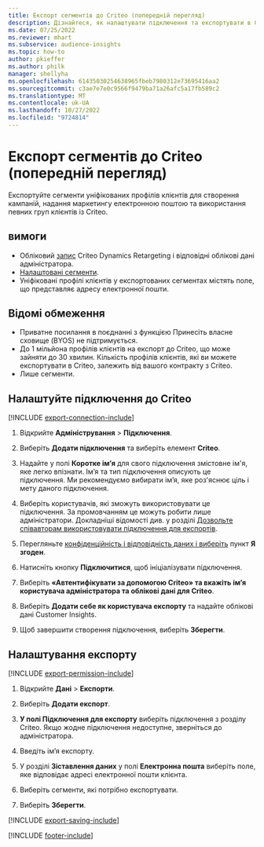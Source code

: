 ```yaml
---
title: Експорт сегментів до Criteo (попередній перегляд)
description: Дізнайтеся, як налаштувати підключення та експортувати в Criteo.
ms.date: 07/25/2022
ms.reviewer: mhart
ms.subservice: audience-insights
ms.topic: how-to
author: pkieffer
ms.author: philk
manager: shellyha
ms.openlocfilehash: 61435030254638965fbeb7980312e73695416aa2
ms.sourcegitcommit: c3ae7e7e0c9566f9479ba71a26afc5a17fb589c2
ms.translationtype: MT
ms.contentlocale: uk-UA
ms.lasthandoff: 10/27/2022
ms.locfileid: "9724814"
---
```

# <a name="export-segments-to-criteo-preview"></a>Експорт сегментів до Criteo (попередній перегляд)

Експортуйте сегменти уніфікованих профілів клієнтів для створення кампаній, надання маркетингу електронною поштою та використання певних груп клієнтів із Criteo.

## <a name="prerequisites"></a>вимоги

- Обліковий [запис](https://www.criteo.com/login/) Criteo Dynamics Retargeting і відповідні облікові дані адміністратора.
- [Налаштовані сегменти](segments.md).
- Уніфіковані профілі клієнтів у експортованих сегментах містять поле, що представляє адресу електронної пошти.

## <a name="known-limitations"></a>Відомі обмеження

- Приватне посилання в поєднанні з функцією Принесіть власне сховище (BYOS) не підтримується.
- До 1 мільйона профілів клієнтів на експорт до Criteo, що може зайняти до 30 хвилин. Кількість профілів клієнтів, які ви можете експортувати в Criteo, залежить від вашого контракту з Criteo.
- Лише сегменти.

## <a name="set-up-connection-to-criteo"></a>Налаштуйте підключення до Criteo

[!INCLUDE [export-connection-include](includes/export-connection-admn.md)]

1. Відкрийте **Адміністрування** > **Підключення**.

1. Виберіть **Додати підключення** та виберіть елемент **Criteo**.

1. Надайте у полі **Коротке ім’я** для свого підключення змістовне ім'я, яке легко впізнати. Ім’я та тип підключення описують це підключення. Ми рекомендуємо вибирати ім’я, яке роз'яснює ціль і мету даного підключення.

1. Виберіть користувачів, які зможуть використовувати це підключення. За промовчанням це можуть робити лише адміністратори. Докладніші відомості див. у розділі [Дозвольте співавторам використовувати підключення для експортів](connections.md#allow-contributors-to-use-a-connection-for-exports).

1. Перегляньте [конфіденційність і відповідність даних і виберіть](connections.md#data-privacy-and-compliance) пункт **Я згоден**.

1. Натисніть кнопку **Підключитися**, щоб ініціалізувати підключення.

1. Виберіть **«Автентифікувати за допомогою Criteo» та вкажіть ім’я користувача адміністратора та облікові дані для Criteo**.

1. Виберіть **Додати себе як користувача експорту** та надайте облікові дані Customer Insights.

1. Щоб завершити створення підключення, виберіть **Зберегти**.

## <a name="configure-an-export"></a>Налаштування експорту

[!INCLUDE [export-permission-include](includes/export-permission.md)]

1. Відкрийте **Дані** > **Експорти**.

1. Виберіть **Додати експорт**.

1. **У полі Підключення для експорту** виберіть підключення з розділу Criteo. Якщо жодне підключення недоступне, зверніться до адміністратора.

1. Введіть ім’я експорту.

1. У розділі **Зіставлення даних** у полі **Електронна пошта** виберіть поле, яке відповідає адресі електронної пошти клієнта.

1. Виберіть сегменти, які потрібно експортувати.

1. Виберіть **Зберегти**.

[!INCLUDE [export-saving-include](includes/export-saving.md)]

[!INCLUDE [footer-include](includes/footer-banner.md)]
